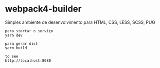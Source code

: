 # webpack4-builder
Simples ambiente de desenvolvimento para HTML, CSS, LESS, SCSS, PUG

    para startar o serviço
    yarn dev
    
    para gerar dist
    yarn build

    to see
    http://localhost:8080
    